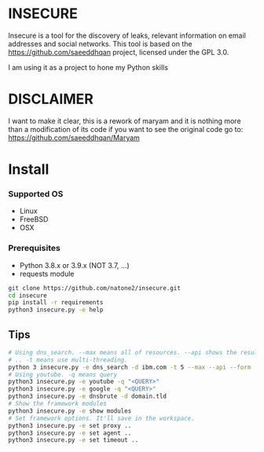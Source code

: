 # INSECURE

Insecure is a tool for the discovery of leaks, relevant information on email addresses and social networks. This tool is based on the https://github.com/saeeddhqan project, licensed under the GPL 3.0.

I am using it as a project to hone my Python skills

# DISCLAIMER

I want to make it clear, this is a rework of maryam and it is nothing more than a modification of its code if you want to see the original code go to: https://github.com/saeeddhqan/Maryam

# Install

### Supported OS
 - Linux
 - FreeBSD
 - OSX

### Prerequisites
 - Python 3.8.x or 3.9.x (NOT 3.7, ...)
 - requests module

```bash
git clone https://github.com/natone2/insecure.git
cd insecure
pip install -r requirements
python3 insecure.py -e help
```

## Tips

```bash
# Using dns_search. --max means all of resources. --api shows the results as json.
# .. -t means use multi-threading.
python 3 insecure.py -e dns_search -d ibm.com -t 5 --max --api --form 
# Using youtube. -q means query
python3 insecure.py -e youtube -q "<QUERY>"
python3 insecure.py -e google -q "<QUERY>"
python3 insecure.py -e dnsbrute -d domain.tld
# Show the framework modules
python3 insecure.py -e show modules
# Set framework options. It'll save in the workspace.
python3 insecure.py -e set proxy ..
python3 insecure.py -e set agent ..
python3 insecure.py -e set timeout ..
```
